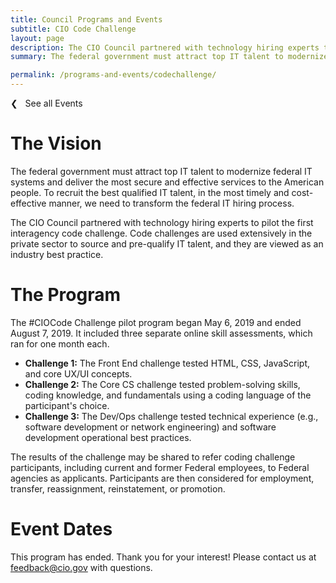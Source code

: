 ```yaml
---
title: Council Programs and Events
subtitle: CIO Code Challenge
layout: page
description: The CIO Council partnered with technology hiring experts to pilot the first interagency code challenge.
summary: The federal government must attract top IT talent to modernize federal IT systems and deliver the most secure and effective services to the American people. To recruit the best qualified IT talent, in the most timely and cost-effective manner, we need to transform the federal IT hiring process. The CIO Council partnered with technology hiring experts to pilot the first interagency code challenge. Code challenges are used extensively in the private sector to source and pre-qualify IT talent, and they are viewed as an industry best practice.

permalink: /programs-and-events/codechallenge/
---
```


<p><a class="text-primary-dark text-bold margin-bottom-2" href="{{ site.baseurl }}/programs-and-events/" style="text-decoration:none;">❮ &nbsp; See all Events</a></p>

# The Vision
The federal government must attract top IT talent to modernize federal IT systems and deliver the most secure and effective services to the American people. To recruit the best qualified IT talent, in the most timely and cost-effective manner, we need to transform the federal IT hiring process.

The CIO Council partnered with technology hiring experts to pilot the first interagency code challenge. Code challenges are used extensively in the private sector to source and pre-qualify IT talent, and they are viewed as an industry best practice.

# The Program

The #CIOCode Challenge pilot program began May 6, 2019 and ended August 7, 2019. It included three separate online skill assessments, which ran for one month each.

- **Challenge 1:** The Front End challenge tested HTML, CSS, JavaScript, and core UX/UI concepts.
- **Challenge 2:** The Core CS challenge tested problem-solving skills, coding knowledge, and fundamentals using a coding language of the participant's choice.
- **Challenge 3:** The Dev/Ops challenge tested technical experience (e.g., software development or network engineering) and software development operational best practices.

The results of the challenge may be shared to refer coding challenge participants, including current and former Federal employees, to Federal agencies as applicants. Participants are then considered for employment, transfer, reassignment, reinstatement, or promotion.

# Event Dates
This program has ended. Thank you for your interest! Please contact us at [feedback@cio.gov](mailto:feedback@cio.gov) with questions.

&nbsp;
